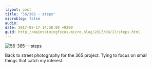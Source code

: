 ```yaml
---
layout: post
title: "56/365 - steps"
microblog: false
audio: 
date: 2017-08-17 14:58:00 +0200
guid: http://maintainingfocus.micro.blog/2017/08/17/steps.html
---
```

<div class="kg-card-markdown"><p><img src="/wp-content/uploads/2018/04/56-365---steps-1024x768.jpg" alt="56-365---steps"></p>
<p>Back to street photography for the 365 project. Tying to focus on small things that catch my interest.</p>
</div>

